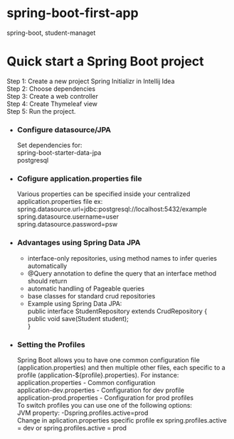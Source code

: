 # spring-boot-first-app
spring-boot, student-managet
<h1>Quick start a Spring Boot project</h1>
Step 1: Create a new project Spring Initializr in Intellij Idea <br>
Step 2: Choose dependencies <br>
Step 3: Create a web controller<br>
Step 4: Create Thymeleaf view<br>
Step 5: Run the project.<br>
<ul>
  <li>
  <h3>Configure datasource/JPA</h3>
  Set dependencies for: <br>
    spring-boot-starter-data-jpa <br>
    postgresql
  </li>
   <li>
  <h3>Cofigure application.properties file</h3>
  Various properties can be specified inside your centralized application.properties file ex: </br>
    spring.datasource.url=jdbc:postgresql://localhost:5432/example <br>
    spring.datasource.username=user<br>
    spring.datasource.password=psw<br>
  </li>
   <li>
  <h3>Advantages using Spring Data JPA</h3>
      <ul>
        <li>interface-only repositories, using method names to infer queries automatically</li>
        <li>@Query annotation to define the query that an interface method should return</li>
        <li>automatic handling of Pageable queries</li>
        <li>base classes for standard crud repositories</li>
        <li>Example using Spring Data JPA: <br>
        public interface StudentRepository extends CrudRepository<Student, Long> { <br>
	      public void save(Student student); <br>
        }<br>
        </li>
      </ul>
  </li>
   <li>
  <h3>Setting the Profiles</h3>
  Spring Boot allows you to have one common configuration file (application.properties) and then multiple other files, each specific to a profile (application-${profile}.properties).
For instance: <br>
application.properties - Common configuration <br>
application-dev.properties - Configuration for dev profile <br>
application-prod.properties - Configuration for prod profiles <br>
To switch profiles you can use one of the following options: <br>
JVM property: -Dspring.profiles.active=prod <br>
Change in aplication.properties specific profile ex spring.profiles.active = dev or spring.profiles.active = prod
  </li>
</ul>
